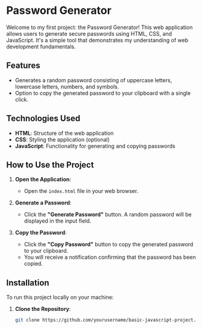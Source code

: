 # Password Generator

Welcome to my first project: the Password Generator! This web application allows users to generate secure passwords using HTML, CSS, and JavaScript. It's a simple tool that demonstrates my understanding of web development fundamentals.

## Features

- Generates a random password consisting of uppercase letters, lowercase letters, numbers, and symbols.
- Option to copy the generated password to your clipboard with a single click.

## Technologies Used

- **HTML**: Structure of the web application
- **CSS**: Styling the application (optional)
- **JavaScript**: Functionality for generating and copying passwords

## How to Use the Project

1. **Open the Application**:
   - Open the `index.html` file in your web browser.

2. **Generate a Password**:
   - Click the **"Generate Password"** button. A random password will be displayed in the input field.

3. **Copy the Password**:
   - Click the **"Copy Password"** button to copy the generated password to your clipboard.
   - You will receive a notification confirming that the password has been copied.

## Installation

To run this project locally on your machine:

1. **Clone the Repository**:
   ```bash
   git clone https://github.com/yourusername/basic-javascript-project.git
